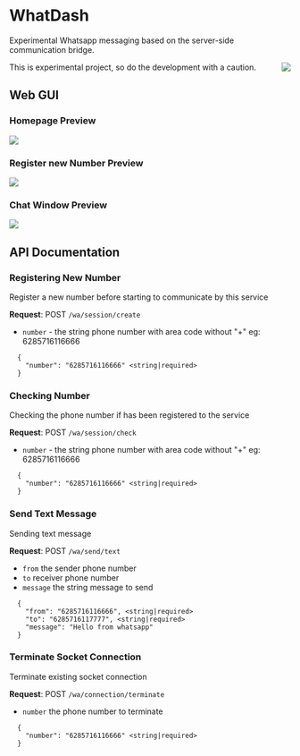 # WhatDash
Experimental Whatsapp messaging based on the server-side communication bridge.

<img src="https://i.imgur.com/6M0knpk.png" align="right">

This is experimental project, so do the development with a caution.

## Web GUI
### Homepage Preview
<img src="https://i.imgur.com/xN0d6vt.png" align="center">

### Register new Number Preview
<img src="https://i.imgur.com/JMP0hsS.png" align="center">

### Chat Window Preview
<img src="https://i.imgur.com/do5wxgK.png" align="center">

## API Documentation
### Registering New Number
Register a new number before starting to communicate by this service

**Request**: POST `/wa/session/create`

- `number` - the string phone number with area code without "+" eg: 6285716116666

```
  {
    "number": "6285716116666" <string|required>
  }
```

### Checking Number
Checking the phone number if has been registered to the service

**Request**: POST `/wa/session/check`

- `number` - the string phone number with area code without "+" eg: 6285716116666

```
  {
    "number": "6285716116666" <string|required>
  }
```

### Send Text Message
Sending text message

**Request**: POST `/wa/send/text`

- `from` the sender phone number
- `to` receiver phone number
- `message` the string message to send

```
  {
    "from": "6285716116666", <string|required>
    "to": "6285716117777", <string|required> 
    "message": "Hello from whatsapp"
  }
```

### Terminate Socket Connection
Terminate existing socket connection

**Request**: POST `/wa/connection/terminate`

- `number` the phone number to terminate

```
  {
    "number": "6285716116666" <string|required>
  }
```
